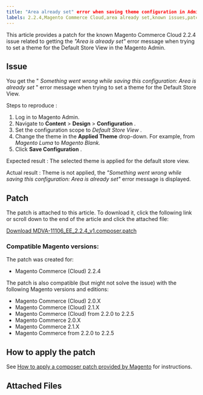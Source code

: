 ```yaml
---
title: "Area already set" error when saving theme configuration in Admin
labels: 2.2.4,Magento Commerce Cloud,area already set,known issues,patch,theme,troubleshooting
---
```


This article provides a patch for the known Magento Commerce Cloud 2.2.4 issue related to getting the *"Area is already set"* error message when trying to set a theme for the Default Store View in the Magento Admin.

## Issue

You get the " *Something went wrong while saving this configuration: Area is already set* " error message when trying to set a theme for the Default Store View.

 <span class="wysiwyg-underline">Steps to reproduce</span> :

1. Log in to Magento Admin.
1. Navigate to **Content** > **Design** > **Configuration** .
1. Set the configuration scope to *Default Store View* .
1. Change the theme in the **Applied Theme** drop-down. For example, from *Magento Luma* to *Magento Blank.* 
1. Click **Save Configuration** .

 <span class="wysiwyg-underline">Expected result</span> : The selected theme is applied for the default store view.

 <span class="wysiwyg-underline">Actual result</span> : Theme is not applied, the *"Something went wrong while saving this configuration: Area is already set"* error message is displayed.

## Patch

The patch is attached to this article. To download it, click the following link or scroll down to the end of the article and click the attached file:

 [Download MDVA-11106\_EE\_2.2.4\_v1.composer.patch](https://support.magento.com/hc/en-us/article_attachments/360023313871/MDVA-11106_EE_2.2.4_v1.composer.patch) 

### Compatible Magento versions:

The patch was created for:

* Magento Commerce (Cloud) 2.2.4

The patch is also compatible (but might not solve the issue) with the following Magento versions and editions:

* Magento Commerce (Cloud) 2.0.X
* Magento Commerce (Cloud) 2.1.X
* Magento Commerce (Cloud) from 2.2.0 to 2.2.5
* Magento Commerce 2.0.X
* Magento Commerce 2.1.X
* Magento Commerce from 2.2.0 to 2.2.5

## How to apply the patch

See [How to apply a composer patch provided by Magento](https://support.magento.com/hc/en-us/articles/360028367731) for instructions.

## Attached Files
